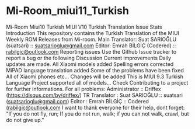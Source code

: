 # Mi-Room_miui11_Turkish
Mi-Room Miui10 Turkish MIUI V10 Turkish Translation  Issue Stats  Introduction This repository contains the Turkish Translation of the MIUI Weekly ROM Releases from Mi-room.  Main Translator: Suat SARIOĞLU (suatsari) :: suatsarioglu@gmail.com  Editor: Emrah BİLGİÇ (Codered) :: rabilgic@outlook.com  Reporting issues Use the Github Issue tracker to report a bug or the following Discussion  Current improvements Daily updates are made. All Xiaomi models added Spelling errors corrected MiPAD language translation added Some of the problems have been fixed All of Xiaomi phones etc... Changes will be added This is MIUI 9.3 Turkish Language Project supported all of models... Check Contributing to a project for further informations.  For all problems: Administrator :: Driffex (https://disqus.com/by/driffex/)  TR Translator : Suat SARIOĞLU :: suatsari (suatsarioglu@gmail.com)  Editor : Emrah BİLGİÇ :: Codered (rabilgic@outlook.com  I want to thank everyone for their help, dont forget: "If you do not fly, run; If you do not run, walk; if you can not walk, crawl, but do not give up."
